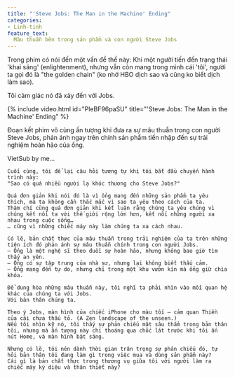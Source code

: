 ```yaml
---
title: "'Steve Jobs: The Man in the Machine' Ending"
categories:
- Linh-tinh
feature_text:
  Mâu thuẫn bên trong sản phẩm và con người Steve Jobs
---
```


Trong phim có nói đến một vấn đề thế này:
Khi một người tiến đến trạng thái 'khai sáng' (enlightenment), nhưng vẫn còn mang trong mình cái 'tôi', người ta gọi đó là "the golden chain" (ko nhớ HBO dịch sao và cũng ko biết dịch làm sao).

Tôi cảm giác nó đã xảy đến với Jobs.

<!-- more -->
{% include video.html id="PleBF96paSU" title="'Steve Jobs: The Man in the Machine' Ending" %}

Đoạn kết phim vô cùng ấn tượng khi đưa ra sự mâu thuẫn trong con người Steve Jobs, phản ánh ngay trên chính sản phẩm tiến nhập đến sự trải nghiệm hoàn hảo của ổng.

VietSub by me…

```
Cuối cùng, tôi để lại câu hỏi tương tự khi tôi bắt đầu chuyến hành trình này:
"Sao có quá nhiều người lạ khóc thương cho Steve Jobs?"

Quá đơn giản khi nói đó là vì ổng mang đến những sản phẩm ta yêu thích, mà ta không cần thắc mắc vì sao ta yêu theo cách của ta.
Thậm chí cũng quá đơn giản khi kết luận rằng chúng ta yêu chúng vì chúng kết nối ta với thế giới rộng lớn hơn, kết nối những người xa nhau trong cuộc sống…
… cũng vì những chiếc máy này làm chúng ta xa cách nhau.

Có lẽ, bản chất thực của mâu thuẫn trong trải nghiệm của ta trên những tiện ích đó phản ánh sự mâu thuẫn chính trong con người Jobs.
– Ổng là một nghệ sĩ theo đuổi sự hoàn hảo, nhưng không bao giờ tìm thấy an yên.
– Ổng có sự tập trung của nhà sư, nhưng lại không biết thấu cảm.
– Ổng mang đến tự do, nhưng chỉ trong một khu vườn kín mà ổng giữ chìa khóa.

Để dung hòa những mâu thuẫn này, tôi nghĩ ta phải nhìn vào mối quan hệ khác của chúng ta với Jobs.
Với bản thân chúng ta.

Theo ý Jobs, màn hình của chiếc iPhone cho màu tối – cảm quan Thiền của cái chưa thấu tỏ. (A Zen landscape of the unseen.)
Nếu tôi nhìn kỹ nó, tôi thấy sự phản chiếu mặt sâu thẳm trong bản thân tôi, nhưng mà ấn tượng này chỉ thoáng qua chốc lát trước khi tôi ấn nút Home, và màn hình bật sáng.

Nhưng có lẽ, tôi nên dành thời gian trân trọng sự phản chiếu đó, tự hỏi bản thân tôi đang làm gì trong việc mua và dùng sản phẩm này?
Cái gì là bản chất thực trong thương vụ giữa tôi với người làm ra chiếc máy kỳ diệu và thân thiết này?
```
